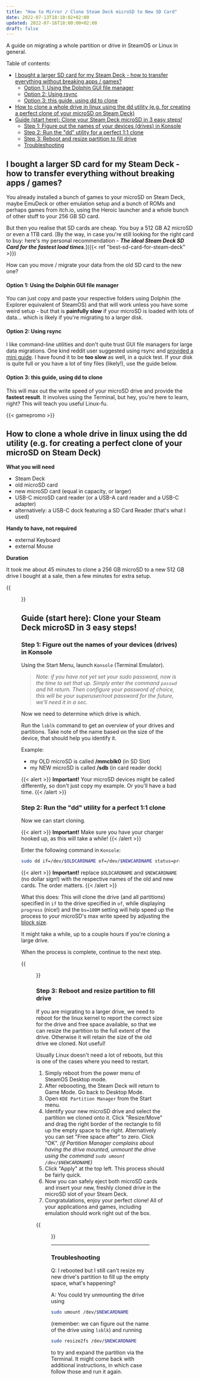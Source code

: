 ```yaml
---
title: "How to Mirror / Clone Steam Deck microSD to New SD Card"
date: 2022-07-13T18:10:02+02:00
updated: 2022-07-16T18:00:00+02:00
draft: false
---
```

A guide on migrating a whole partition or drive in SteamOS or Linux in general.

Table of contents:
- [I bought a larger SD card for my Steam Deck - how to transfer everything without breaking apps / games?](#i-bought-a-larger-sd-card-for-my-steam-deck---how-to-transfer-everything-without-breaking-apps--games)
    - [Option 1: Using the Dolphin GUI file manager](#option-1-using-the-dolphin-gui-file-manager)
    - [Option 2: Using rsync](#option-2-using-rsync)
    - [Option 3: this guide, using dd to clone](#option-3-this-guide-using-dd-to-clone)
- [How to clone a whole drive in linux using the dd utility (e.g. for creating a perfect clone of your microSD on Steam Deck)](#how-to-clone-a-whole-drive-in-linux-using-the-dd-utility-eg-for-creating-a-perfect-clone-of-your-microsd-on-steam-deck)
- [Guide (start here): Clone your Steam Deck microSD in 3 easy steps!](#guide-start-here-clone-your-steam-deck-microsd-in-3-easy-steps)
  - [Step 1: Figure out the names of your devices (drives) in Konsole](#step-1-figure-out-the-names-of-your-devices-drives-in-konsole)
  - [Step 2: Run the "dd" utility for a perfect 1:1 clone](#step-2-run-the-dd-utility-for-a-perfect-11-clone)
  - [Step 3: Reboot and resize partition to fill drive](#step-3-reboot-and-resize-partition-to-fill-drive)
  - [Troubleshooting](#troubleshooting)

## I bought a larger SD card for my Steam Deck - how to transfer everything without breaking apps / games?

You already installed a bunch of games to your microSD on Steam Deck, maybe EmuDeck or other emulation setup and a bunch of ROMs and perhaps games from itch.io, using the Heroic launcher and a whole bunch of other stuff to your 256 GB SD card.

But then you realise that SD cards are cheap. You buy a 512 GB A2 microSD or even a 1TB card. [By the way, in case you're still looking for the right card to buy: here's my personal recommendation - <em><b>The ideal Steam Deck SD Card for the fastest load times</em></b>.]({{< ref "best-sd-card-for-steam-deck" >}})

How can you move / migrate your data from the old SD card to the new one?

#### Option 1: Using the Dolphin GUI file manager

You can just copy and paste your respective folders using Dolphin (the Explorer equivalent of SteamOS) and that will work unless you have some weird setup - but that is **painfully slow** if your microSD is loaded with lots of data... which is likely if you're migrating to a larger disk.

#### Option 2: Using rsync

I like command-line utilities and don't quite trust GUI file managers for large data migrations. One kind reddit user suggested using rsync and [provided a mini guide](https://www.reddit.com/r/SteamDeck/comments/vyb9l0/comment/ig2maty/?utm_source=share&utm_medium=web2x&context=3). I have found it to be **too slow** as well, in a quick test. If your disk is quite full or you have a lot of tiny files (likely!), use the guide below.

#### Option 3: this guide, using dd to clone

This will max out the write speed of your microSD drive and provide the **fastest result**. It involves using the Terminal, but hey, you're here to learn, right? This will teach you useful Linux-fu.

{{< gamepromo >}}

## How to clone a whole drive in linux using the dd utility (e.g. for creating a perfect clone of your microSD on Steam Deck)

**What you will need**

- Steam Deck
- old microSD card
- new microSD card (equal in capacity, or larger)
- USB-C microSD card reader (or a USB-A card reader and a USB-C adapter)
- alternatively: a USB-C dock featuring a SD Card Reader (that's what I used)

**Handy to have, not required**
- external Keyboard
- external Mouse

**Duration**

It took me about 45 minutes to clone a 256 GB microSD to a new 512 GB drive I bought at a sale, then a few minutes for extra setup.

{{<figure
    src="steam-deck-konsole-dd-tool-clone-microsd-progress.jpg"
    alt="Steam Deck cloning old microSD to larger microSD Drive using DD Tool in Desktop Mode"
    caption="cloning in progress"
    href="steam-deck-konsole-dd-tool-clone-microsd-progress.jpg"
    >}}


## Guide (start here): Clone your Steam Deck microSD in 3 easy steps!

### Step 1: Figure out the names of your devices (drives) in Konsole

Using the Start Menu, launch `Konsole` (Terminal Emulator).

> *Note: if you have not yet set your sudo password, now is the time to set that up. Simply enter the command `passwd` and hit return. Then configure your password of choice, this will be your superuser/root password for the future, we'll need it in a sec.*

Now we need to determine which drive is which.

Run the `lsblk` command to get an overview of your drives and partitions. Take note of the name based on the size of the device, that should help you identify it.

Example:

- my OLD microSD is called **/mmcblk0** (in SD Slot)
- my NEW microSD is called **/sdb** (in card reader dock)

{{< alert >}}
**Important!** Your microSD devices might be called differently, so don't just copy my example. Or you'll have a bad time.
{{< /alert >}}

### Step 2: Run the "dd" utility for a perfect 1:1 clone

Now we can start cloning.

{{< alert >}}
**Important!** Make sure you have your charger hooked up, as this will take a while!
{{< /alert >}}

Enter the following command in `Konsole`:

```bash
sudo dd if=/dev/$OLDCARDNAME of=/dev/$NEWCARDNAME status=progress bs=100M
```

{{< alert >}}
**Important!** replace `$OLDCARDNAME` and `$NEWCARDNAME` (no dollar sign!) with the respective names of the old and new cards. The order matters.
{{< /alert >}}


What this does: This will clone the drive (and all partitions) specified in `if` to the drive specified in `of`, while displaying `progress` (nice!) and the `bs=100M` setting will help speed up the process to your microSD's max write speed by adjusting the [block size](https://en.wikipedia.org/wiki/Dd_%28Unix%29#Block_size).

It might take a while, up to a couple hours if you're cloning a large drive.

When the process is complete, continue to the next step.

{{<figure
    src="identify_partition.png"
    alt="Steam Deck cloning old microSD to larger microSD Drive using DD Tool in Desktop Mode"
    caption="my microSD write speed is maxed out"
    href="identify_partition.png"
    >}}

### Step 3: Reboot and resize partition to fill drive

If you are migrating to a larger drive, we need to reboot for the linux kernel to report the correct size for the drive and free space available, so that we can resize the partition to the full extent of the drive. Otherwise it will retain the size of the old drive we cloned. Not useful!

Usually Linux doesn't need a lot of reboots, but this is one of the cases where you need to restart.

1. Simply reboot from the power menu of SteamOS Desktop mode.
2. After reboooting, the Steam Deck will return to Game Mode. Go back to Desktop Mode.
3. Open `KDE Partition Manager` from the Start menu. 
4. Identify your new microSD drive and select the partition we cloned onto it. Click "Resize/Move" and drag the right border of the rectangle to fill up the empty space to the right. Alternatively you can set "Free space after" to zero. Click "OK". *(if Partition Manager complains about having the drive mounted, unmount the drive using the command `sudo umount /dev/$NEWCARDNAME`)*
5. Click "Apply" at the top left. This process should be fairly quick.
6. Now you can safely eject both microSD cards and insert your new, freshly cloned drive in the microSD slot of your Steam Deck.
7. Congratulations, enjoy your perfect clone! All of your applications and games, including emulation should work right out of the box.

{{<figure
    src="resize_partition_after_reboot.png"
    alt="Steam Deck cloning old microSD to larger microSD Drive using DD Tool in Desktop Mode"
    caption="resizing the partition after rebooting"
    href="resize_partition_after_reboot.png"
    >}}

---

### Troubleshooting

Q: I rebooted but I still can't resize my new drive's partition to fill up the empty space, what's happening?

A: You could try unmounting the drive using
```bash
sudo umount /dev/$NEWCARDNAME
```
(remember: we can figure out the name of the drive using `lsblk`) and running

```bash
sudo resize2fs /dev/$NEWCARDNAME
```
to try and expand the partition via the Terminal. It might come back with additional instructions, in which case follow those and run it again.